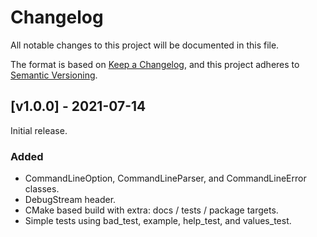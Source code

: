 # Changelog

All notable changes to this project will be documented in this file.

The format is based on [Keep a Changelog](https://keepachangelog.com/en/1.0.0/),
and this project adheres to [Semantic Versioning](https://semver.org/spec/v2.0.0.html).

<!--
## [Unreleased] - WIP
### Added
### Changed
### Fixed
### Deprecated
### Removed
### Security
-->

## [v1.0.0] - 2021-07-14

Initial release.

### Added

- CommandLineOption, CommandLineParser, and CommandLineError classes.
- DebugStream header.
- CMake based build with extra: docs / tests / package targets.
- Simple tests using bad_test, example, help_test, and values_test.
